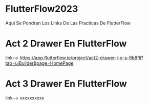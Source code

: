 # FlutterFlow2023
Aqui Se Pondran Los Links De Las Practicas De FlutterFlow

# Act 2 Drawer En FlutterFlow
link--> https://app.flutterflow.io/project/act2-drawer-i-o-s-9b8fli?tab=uiBuilder&page=HomePage

# Act 3 Drawer En FlutterFlow
link--> xxxxxxxxxx
